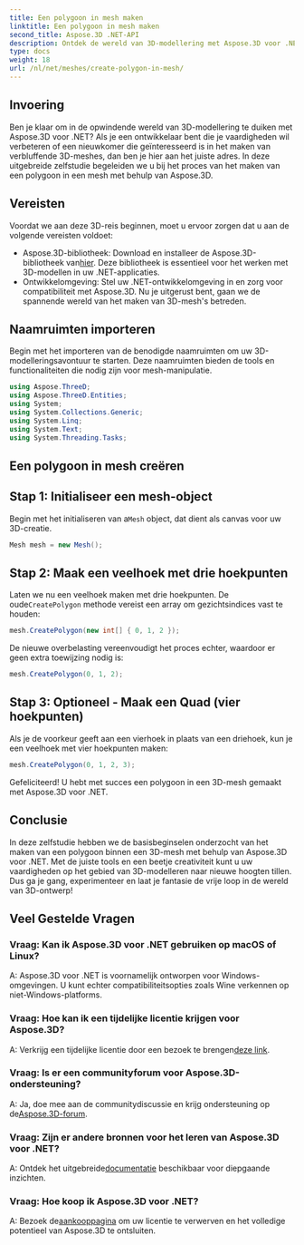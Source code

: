 ```yaml
---
title: Een polygoon in mesh maken
linktitle: Een polygoon in mesh maken
second_title: Aspose.3D .NET-API
description: Ontdek de wereld van 3D-modellering met Aspose.3D voor .NET. Creëer moeiteloos verbluffende polygonen in meshes. Download nu voor een meeslepende ontwikkelingservaring!
type: docs
weight: 18
url: /nl/net/meshes/create-polygon-in-mesh/
---
```

## Invoering
Ben je klaar om in de opwindende wereld van 3D-modellering te duiken met Aspose.3D voor .NET? Als je een ontwikkelaar bent die je vaardigheden wil verbeteren of een nieuwkomer die geïnteresseerd is in het maken van verbluffende 3D-meshes, dan ben je hier aan het juiste adres. In deze uitgebreide zelfstudie begeleiden we u bij het proces van het maken van een polygoon in een mesh met behulp van Aspose.3D.
## Vereisten
Voordat we aan deze 3D-reis beginnen, moet u ervoor zorgen dat u aan de volgende vereisten voldoet:
-  Aspose.3D-bibliotheek: Download en installeer de Aspose.3D-bibliotheek van[hier](https://releases.aspose.com/3d/net/). Deze bibliotheek is essentieel voor het werken met 3D-modellen in uw .NET-applicaties.
- Ontwikkelomgeving: Stel uw .NET-ontwikkelomgeving in en zorg voor compatibiliteit met Aspose.3D.
Nu je uitgerust bent, gaan we de spannende wereld van het maken van 3D-mesh's betreden.
## Naamruimten importeren
Begin met het importeren van de benodigde naamruimten om uw 3D-modelleringsavontuur te starten. Deze naamruimten bieden de tools en functionaliteiten die nodig zijn voor mesh-manipulatie.
```csharp
using Aspose.ThreeD;
using Aspose.ThreeD.Entities;
using System;
using System.Collections.Generic;
using System.Linq;
using System.Text;
using System.Threading.Tasks;
```
## Een polygoon in mesh creëren
## Stap 1: Initialiseer een mesh-object
 Begin met het initialiseren van a`Mesh` object, dat dient als canvas voor uw 3D-creatie.
```csharp
Mesh mesh = new Mesh();
```
## Stap 2: Maak een veelhoek met drie hoekpunten
 Laten we nu een veelhoek maken met drie hoekpunten. De oude`CreatePolygon` methode vereist een array om gezichtsindices vast te houden:
```csharp
mesh.CreatePolygon(new int[] { 0, 1, 2 });
```
De nieuwe overbelasting vereenvoudigt het proces echter, waardoor er geen extra toewijzing nodig is:
```csharp
mesh.CreatePolygon(0, 1, 2);
```
## Stap 3: Optioneel - Maak een Quad (vier hoekpunten)
Als je de voorkeur geeft aan een vierhoek in plaats van een driehoek, kun je een veelhoek met vier hoekpunten maken:
```csharp
mesh.CreatePolygon(0, 1, 2, 3);
```
Gefeliciteerd! U hebt met succes een polygoon in een 3D-mesh gemaakt met Aspose.3D voor .NET.
## Conclusie
In deze zelfstudie hebben we de basisbeginselen onderzocht van het maken van een polygoon binnen een 3D-mesh met behulp van Aspose.3D voor .NET. Met de juiste tools en een beetje creativiteit kunt u uw vaardigheden op het gebied van 3D-modelleren naar nieuwe hoogten tillen. Dus ga je gang, experimenteer en laat je fantasie de vrije loop in de wereld van 3D-ontwerp!
## Veel Gestelde Vragen
### Vraag: Kan ik Aspose.3D voor .NET gebruiken op macOS of Linux?
A: Aspose.3D voor .NET is voornamelijk ontworpen voor Windows-omgevingen. U kunt echter compatibiliteitsopties zoals Wine verkennen op niet-Windows-platforms.
### Vraag: Hoe kan ik een tijdelijke licentie krijgen voor Aspose.3D?
 A: Verkrijg een tijdelijke licentie door een bezoek te brengen[deze link](https://purchase.aspose.com/temporary-license/).
### Vraag: Is er een communityforum voor Aspose.3D-ondersteuning?
 A: Ja, doe mee aan de communitydiscussie en krijg ondersteuning op de[Aspose.3D-forum](https://forum.aspose.com/c/3d/18).
### Vraag: Zijn er andere bronnen voor het leren van Aspose.3D voor .NET?
 A: Ontdek het uitgebreide[documentatie](https://reference.aspose.com/3d/net/) beschikbaar voor diepgaande inzichten.
### Vraag: Hoe koop ik Aspose.3D voor .NET?
 A: Bezoek de[aankooppagina](https://purchase.aspose.com/buy) om uw licentie te verwerven en het volledige potentieel van Aspose.3D te ontsluiten.
